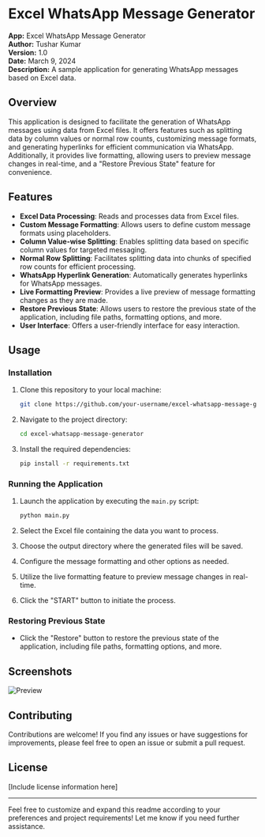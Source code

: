 # Excel WhatsApp Message Generator

**App:** Excel WhatsApp Message Generator  
**Author:** Tushar Kumar  
**Version:** 1.0  
**Date:** March 9, 2024  
**Description:** A sample application for generating WhatsApp messages based on Excel data.

## Overview

This application is designed to facilitate the generation of WhatsApp messages using data from Excel files. It offers features such as splitting data by column values or normal row counts, customizing message formats, and generating hyperlinks for efficient communication via WhatsApp. Additionally, it provides live formatting, allowing users to preview message changes in real-time, and a "Restore Previous State" feature for convenience.

## Features

- **Excel Data Processing**: Reads and processes data from Excel files.
- **Custom Message Formatting**: Allows users to define custom message formats using placeholders.
- **Column Value-wise Splitting**: Enables splitting data based on specific column values for targeted messaging.
- **Normal Row Splitting**: Facilitates splitting data into chunks of specified row counts for efficient processing.
- **WhatsApp Hyperlink Generation**: Automatically generates hyperlinks for WhatsApp messages.
- **Live Formatting Preview**: Provides a live preview of message formatting changes as they are made.
- **Restore Previous State**: Allows users to restore the previous state of the application, including file paths, formatting options, and more.
- **User Interface**: Offers a user-friendly interface for easy interaction.

## Usage

### Installation

1. Clone this repository to your local machine:

   ```bash
   git clone https://github.com/your-username/excel-whatsapp-message-generator.git
   ```

2. Navigate to the project directory:

   ```bash
   cd excel-whatsapp-message-generator
   ```

3. Install the required dependencies:

   ```bash
   pip install -r requirements.txt
   ```

### Running the Application

1. Launch the application by executing the `main.py` script:

   ```bash
   python main.py
   ```

2. Select the Excel file containing the data you want to process.
3. Choose the output directory where the generated files will be saved.
4. Configure the message formatting and other options as needed.
5. Utilize the live formatting feature to preview message changes in real-time.
6. Click the "START" button to initiate the process.

### Restoring Previous State

- Click the "Restore" button to restore the previous state of the application, including file paths, formatting options, and more.

## Screenshots

![Preview](docs/preview.gif)

## Contributing

Contributions are welcome! If you find any issues or have suggestions for improvements, please feel free to open an issue or submit a pull request.

## License

[Include license information here]

---

Feel free to customize and expand this readme according to your preferences and project requirements! Let me know if you need further assistance.
